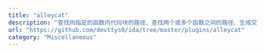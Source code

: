 ```yaml
---
title: "alleycat"
description: "查找向指定的函数内代码块的路径、查找两个或多个函数之间的路径、生成交互式调用图、可编程"
url: "https://github.com/devttys0/ida/tree/master/plugins/alleycat"
category: "Miscellaneous"
---
```

